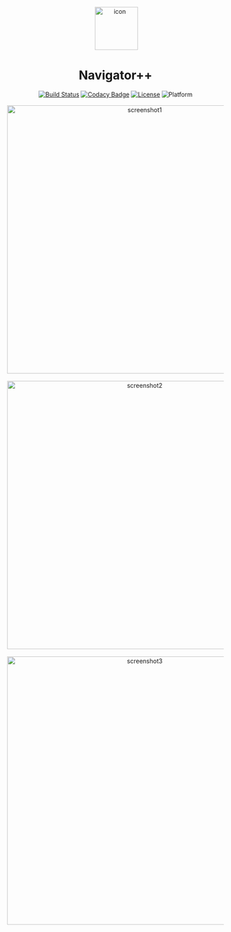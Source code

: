 <p align="center">
  <img with="100" height="100" src="https://github.com/goolhanrry/Navigator-plus-plus/blob/master/assets/Navigator-plus-plus_Icon.png" alt="icon">
</p>

<h1 align="center">Navigator++</h1>

<p align="center">
  <a href="https://www.travis-ci.org/goolhanrry/Navigator-plus-plus"><img src="https://www.travis-ci.org/goolhanrry/Navigator-plus-plus.svg?branch=master" alt="Build Status"></a>
  <a href="https://app.codacy.com/app/goolhanrry/Navigator-plus-plus?utm_source=github.com&utm_medium=referral&utm_content=goolhanrry/Navigator-plus-plus&utm_campaign=Badge_Grade_Dashboard"><img src="https://api.codacy.com/project/badge/Grade/4485ac973a3c4f1285f49f5c5ecb4065" alt="Codacy Badge"></a>
  <a href="LICENSE"><img src="https://img.shields.io/badge/license-MIT-blue.svg" alt="License"></a>
  <img src="https://img.shields.io/badge/platform-osx%20%7C%20win%20%7C%20linux-lightgrey.svg" alt="Platform">
  <br>
  <img width="624" src="https://github.com/goolhanrry/Navigator-plus-plus/blob/master/assets/Navigator-plus-plus_Screenshot1.png" alt="screenshot1">
  <img width="624" src="https://github.com/goolhanrry/Navigator-plus-plus/blob/master/assets/Navigator-plus-plus_Screenshot2.png" alt="screenshot2">
  <img width="624" src="https://github.com/goolhanrry/Navigator-plus-plus/blob/master/assets/Navigator-plus-plus_Screenshot3.png" alt="screenshot3">
</p>
